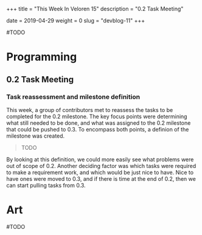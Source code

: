 +++
title = "This Week In Veloren 15"
description = "0.2 Task Meeting"

date = 2019-04-29
weight = 0
slug = "devblog-11"
+++

#TODO

# Programming

## 0.2 Task Meeting

### Task reassessment and milestone definition

This week, a group of contributors met to reassess the tasks to be completed for the 0.2 milestone. The key focus points were determining what still needed to be done, and what was assigned to the 0.2 milestone that could be pushed to 0.3. To encompass both points, a definion of the milestone was created.

> TODO

By looking at this definition, we could more easily see what problems were out of scope of 0.2. Another deciding factor was which tasks were required to make a requirement work, and which would be just nice to have. Nice to have ones were moved to 0.3, and if there is time at the end of 0.2, then we can start pulling tasks from 0.3.

### 

# Art

#TODO